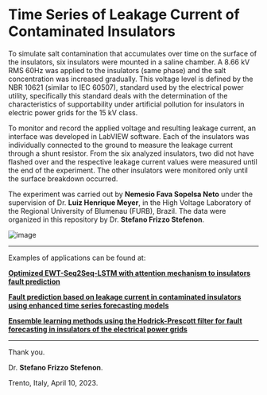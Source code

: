 # Time Series of Leakage Current of Contaminated Insulators

To simulate salt contamination that accumulates over time on the surface of the insulators, six insulators were mounted in a saline chamber. A 8.66 kV RMS 60Hz was applied to the insulators (same phase) and the salt concentration was increased gradually. This voltage level is defined by the NBR 10621 (similar to IEC 60507), standard used by the electrical power utility, specifically this standard deals with the determination of the characteristics of supportability under artificial pollution for insulators in electric power grids for the 15 kV class.

To monitor and record the applied voltage and resulting leakage current, an interface was developed in LabVIEW software. Each of the insulators was individually connected to the ground to measure the leakage current through a shunt resistor. From the six analyzed insulators, two did not have flashed over and the respective leakage current values were measured until the end of the experiment. The other insulators were monitored only until the surface breakdown occurred. 

The experiment was carried out by **Nemesio Fava Sopelsa Neto** under the supervision of Dr. **Luiz Henrique Meyer**, in the High Voltage Laboratory of the Regional University of Blumenau (FURB), Brazil. The data were organized in this repository by Dr. **Stefano Frizzo Stefenon**.

![image](https://user-images.githubusercontent.com/88292916/223122262-40c53b67-1953-4548-8773-98e50c6dd060.png)

---

Examples of applications can be found at:

**[Optimized EWT-Seq2Seq-LSTM with attention mechanism to insulators fault prediction](https://doi.org/10.3390/s23063202)**

**[Fault prediction based on leakage current in contaminated insulators using enhanced time series forecasting models](https://doi.org/10.3390/s22166121)**

**[Ensemble learning methods using the Hodrick-Prescott filter for fault forecasting in insulators of the electrical power grids](https://doi.org/10.1016/j.ijepes.2023.109269)**

---
Thank you.

Dr. **Stefano Frizzo Stefenon**.

Trento, Italy, April 10, 2023.
